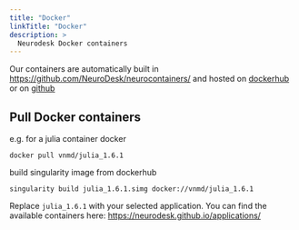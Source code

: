 ```yaml
---
title: "Docker"
linkTitle: "Docker"
description: >
  Neurodesk Docker containers
---
```


Our containers are automatically built in https://github.com/NeuroDesk/neurocontainers/ and hosted on [dockerhub](https://hub.docker.com/orgs/vnmd/repositories) or on [github](https://github.com/NeuroDesk/neurocontainers/packages)

## Pull Docker containers
e.g. for a julia container
docker
```
docker pull vnmd/julia_1.6.1
```

build singularity image from dockerhub
```
singularity build julia_1.6.1.simg docker://vnmd/julia_1.6.1
```

Replace `julia_1.6.1` with your selected application. You can find the available containers here: https://neurodesk.github.io/applications/
